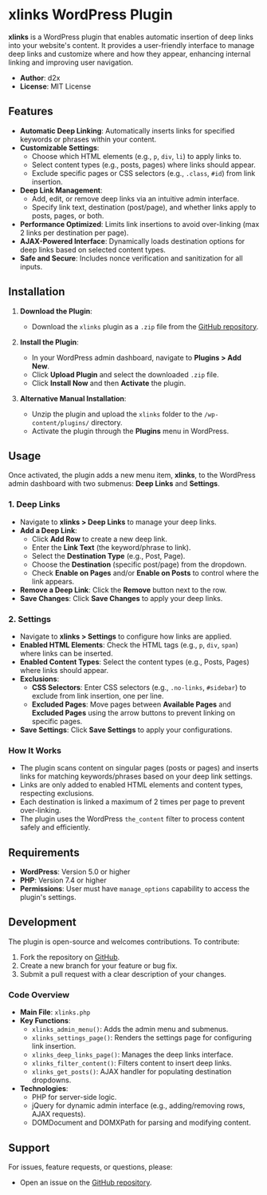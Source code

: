 # xlinks WordPress Plugin

**xlinks** is a WordPress plugin that enables automatic insertion of deep links into your website's content. It provides a user-friendly interface to manage deep links and customize where and how they appear, enhancing internal linking and improving user navigation.

- **Author**: d2x
- **License**: MIT License

## Features

- **Automatic Deep Linking**: Automatically inserts links for specified keywords or phrases within your content.
- **Customizable Settings**:
    - Choose which HTML elements (e.g., `p`, `div`, `li`) to apply links to.
    - Select content types (e.g., posts, pages) where links should appear.
    - Exclude specific pages or CSS selectors (e.g., `.class`, `#id`) from link insertion.
- **Deep Link Management**:
    - Add, edit, or remove deep links via an intuitive admin interface.
    - Specify link text, destination (post/page), and whether links apply to posts, pages, or both.
- **Performance Optimized**: Limits link insertions to avoid over-linking (max 2 links per destination per page).
- **AJAX-Powered Interface**: Dynamically loads destination options for deep links based on selected content types.
- **Safe and Secure**: Includes nonce verification and sanitization for all inputs.

## Installation

1. **Download the Plugin**:
    - Download the `xlinks` plugin as a `.zip` file from the [GitHub repository](https://github.com/d2x/xlinks).

2. **Install the Plugin**:
    - In your WordPress admin dashboard, navigate to **Plugins > Add New**.
    - Click **Upload Plugin** and select the downloaded `.zip` file.
    - Click **Install Now** and then **Activate** the plugin.

3. **Alternative Manual Installation**:
    - Unzip the plugin and upload the `xlinks` folder to the `/wp-content/plugins/` directory.
    - Activate the plugin through the **Plugins** menu in WordPress.

## Usage

Once activated, the plugin adds a new menu item, **xlinks**, to the WordPress admin dashboard with two submenus: **Deep Links** and **Settings**.

### 1. Deep Links
- Navigate to **xlinks > Deep Links** to manage your deep links.
- **Add a Deep Link**:
    - Click **Add Row** to create a new deep link.
    - Enter the **Link Text** (the keyword/phrase to link).
    - Select the **Destination Type** (e.g., Post, Page).
    - Choose the **Destination** (specific post/page) from the dropdown.
    - Check **Enable on Pages** and/or **Enable on Posts** to control where the link appears.
- **Remove a Deep Link**: Click the **Remove** button next to the row.
- **Save Changes**: Click **Save Changes** to apply your deep links.

### 2. Settings
- Navigate to **xlinks > Settings** to configure how links are applied.
- **Enabled HTML Elements**: Check the HTML tags (e.g., `p`, `div`, `span`) where links can be inserted.
- **Enabled Content Types**: Select the content types (e.g., Posts, Pages) where links should appear.
- **Exclusions**:
    - **CSS Selectors**: Enter CSS selectors (e.g., `.no-links`, `#sidebar`) to exclude from link insertion, one per line.
    - **Excluded Pages**: Move pages between **Available Pages** and **Excluded Pages** using the arrow buttons to prevent linking on specific pages.
- **Save Settings**: Click **Save Settings** to apply your configurations.

### How It Works
- The plugin scans content on singular pages (posts or pages) and inserts links for matching keywords/phrases based on your deep link settings.
- Links are only added to enabled HTML elements and content types, respecting exclusions.
- Each destination is linked a maximum of 2 times per page to prevent over-linking.
- The plugin uses the WordPress `the_content` filter to process content safely and efficiently.

## Requirements

- **WordPress**: Version 5.0 or higher
- **PHP**: Version 7.4 or higher
- **Permissions**: User must have `manage_options` capability to access the plugin's settings.

## Development

The plugin is open-source and welcomes contributions. To contribute:

1. Fork the repository on [GitHub](https://github.com/d2x/xlinks).
2. Create a new branch for your feature or bug fix.
3. Submit a pull request with a clear description of your changes.

### Code Overview
- **Main File**: `xlinks.php`
- **Key Functions**:
    - `xlinks_admin_menu()`: Adds the admin menu and submenus.
    - `xlinks_settings_page()`: Renders the settings page for configuring link insertion.
    - `xlinks_deep_links_page()`: Manages the deep links interface.
    - `xlinks_filter_content()`: Filters content to insert deep links.
    - `xlinks_get_posts()`: AJAX handler for populating destination dropdowns.
- **Technologies**:
    - PHP for server-side logic.
    - jQuery for dynamic admin interface (e.g., adding/removing rows, AJAX requests).
    - DOMDocument and DOMXPath for parsing and modifying content.

## Support

For issues, feature requests, or questions, please:
- Open an issue on the [GitHub repository](https://github.com/d2x/xlinks).
